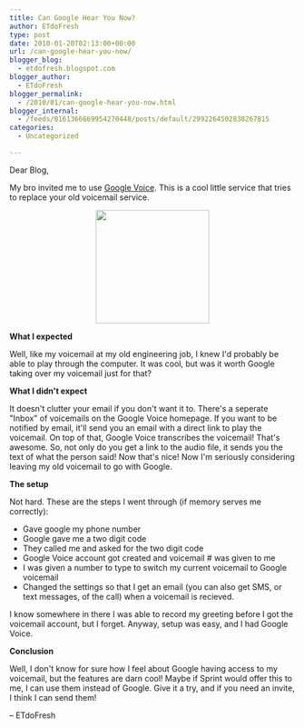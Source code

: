 ```yaml
---
title: Can Google Hear You Now?
author: ETdoFresh
type: post
date: 2010-01-20T02:13:00+00:00
url: /can-google-hear-you-now/
blogger_blog:
  - etdofresh.blogspot.com
blogger_author:
  - ETdoFresh
blogger_permalink:
  - /2010/01/can-google-hear-you-now.html
blogger_internal:
  - /feeds/8161366669954270448/posts/default/2992264502838267815
categories:
  - Uncategorized

---
```

Dear Blog,

My bro invited me to use [Google Voice][1]. This is a cool little service that tries to replace your old voicemail service.

<p align="center">
  <a href="http://lh5.ggpht.com/_yEPuIWl8ybE/S1Zi2fFdxXI/AAAAAAAABA4/B-3EHPB5_14/s1600/GVoice.jpg"><img src="http://lh5.ggpht.com/_yEPuIWl8ybE/S1Zi2fFdxXI/AAAAAAAABA4/B-3EHPB5_14/s288/GVoice.jpg" width="200" /></a>
</p>

**What I expected**

Well, like my voicemail at my old engineering job, I knew I'd probably be able to play through the computer. It was cool, but was it worth Google taking over my voicemail just for that?

**What I didn't expect**

It doesn't clutter your email if you don't want it to. There's a seperate "Inbox" of voicemails on the Google Voice homepage. If you want to be notified by email, it'll send you an email with a direct link to play the voicemail. On top of that, Google Voice transcribes the voicemail! That's awesome. So, not only do you get a link to the audio file, it sends you the text of what the person said! Now that's nice! Now I'm seriously considering leaving my old voicemail to go with Google.

**The setup**

Not hard. These are the steps I went through (if memory serves me correctly):

  * Gave google my phone number
  * Google gave me a two digit code
  * They called me and asked for the two digit code
  * Google Voice account got created and voicemail # was given to me
  * I was given a number to type to switch my current voicemail to Google voicemail
  * Changed the settings so that I get an email (you can also get SMS, or text messages, of the call) when a voicemail is recieved.

I know somewhere in there I was able to record my greeting before I got the voicemail account, but I forget. Anyway, setup was easy, and I had Google Voice.

**Conclusion**

Well, I don't know for sure how I feel about Google having access to my voicemail, but the features are darn cool! Maybe if Sprint would offer this to me, I can use them instead of Google. Give it a try, and if you need an invite, I think I can send them!

&#8211; ETdoFresh

 [1]: http://www.google.com/voice